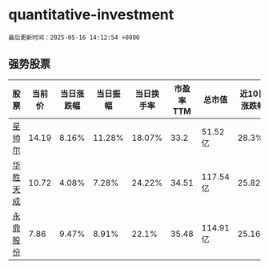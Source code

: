 # quantitative-investment

`最后更新时间：2025-05-16 14:12:54 +0800`

## 强势股票

|股票|当前价|当日涨跌幅|当日振幅|当日换手率|市盈率TTM|总市值|近10日涨跌幅|
|----|----|----|----|----|----|----|----|
|[星帅尔](https://xueqiu.com/S/SZ002860)|14.19|8.16%|11.28%|18.07%|33.2|51.52亿|28.3%|
|[华胜天成](https://xueqiu.com/S/SH600410)|10.72|4.08%|7.28%|24.22%|34.51|117.54亿|25.82%|
|[永鼎股份](https://xueqiu.com/S/SH600105)|7.86|9.47%|8.91%|22.1%|35.48|114.91亿|25.16%|
